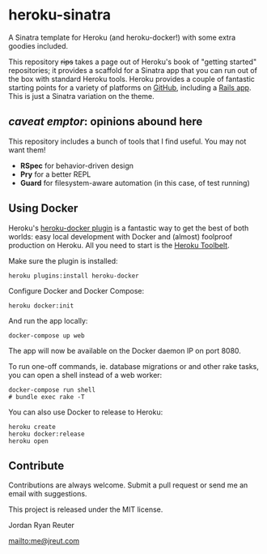 # heroku-sinatra
A Sinatra template for Heroku (and heroku-docker!) with some extra goodies included.

This repository ~~rips~~ takes a page out of Heroku's book of "getting started" repositories; it provides a scaffold for a Sinatra app that you can run out of the box with standard Heroku tools. Heroku provides a couple of fantastic starting points for a variety of platforms on [GitHub][1], including a [Rails app][2]. This is just a Sinatra variation on the theme.

## *caveat emptor*: opinions abound here
This repository includes a bunch of tools that I find useful. You may not want them!

* **RSpec** for behavior-driven design
* **Pry** for a better REPL
* **Guard** for filesystem-aware automation (in this case, of test running)

## Using Docker
Heroku's [heroku-docker plugin][3] is a fantastic way to get the best of both worlds: easy local development with Docker and (almost) foolproof production on Heroku. All you need to start is the [Heroku Toolbelt][4].

Make sure the plugin is installed:

    heroku plugins:install heroku-docker

Configure Docker and Docker Compose:

    heroku docker:init

And run the app locally:

    docker-compose up web

The app will now be available on the Docker daemon IP on port 8080.

To run one-off commands, ie. database migrations or and other rake tasks, you can open a shell instead of a web worker:

    docker-compose run shell
    # bundle exec rake -T

You can also use Docker to release to Heroku:

    heroku create
    heroku docker:release
    heroku open

## Contribute
Contributions are always welcome. Submit a pull request or send me an email with suggestions.

This project is released under the MIT license.

Jordan Ryan Reuter

<mailto:me@jreut.com>

[1]: https://github.com/heroku
[2]: https://github.com/heroku/ruby-getting-started
[3]: https://github.com/heroku/heroku-docker
[4]: https://toolbelt.heroku.com/
